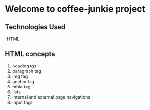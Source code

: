 # Welcome to coffee-junkie project

## Technologies Used
 -HTML

## HTML concepts
1. heading tgs
2. paragraph tag
3. img tag
4. anchor tag
5. table tag
6. lists
7. internal and external page navigations
8. input tags
